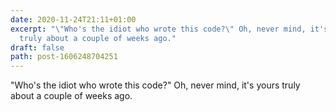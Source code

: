 ```yaml
---
date: 2020-11-24T21:11+01:00
excerpt: "\"Who's the idiot who wrote this code?\" Oh, never mind, it's yours
  truly about a couple of weeks ago."
draft: false
path: post-1606248704251
---
```

"Who's the idiot who wrote this code?" Oh, never mind, it's yours truly about a couple of weeks ago.